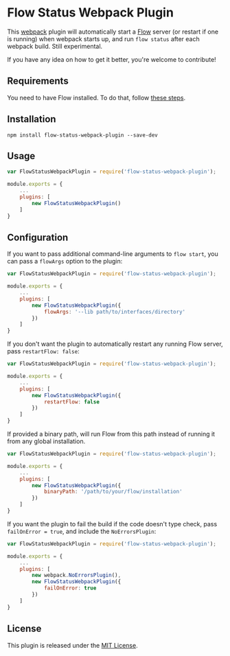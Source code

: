 Flow Status Webpack Plugin
==========================

This [webpack](http://webpack.github.io/) plugin will automatically start a [Flow](http://flowtype.org/) server (or restart if one is running) when webpack starts up, and run `flow status` after each webpack build. Still experimental.

If you have any idea on how to get it better, you're welcome to contribute!

Requirements
------------

You need to have Flow installed. To do that, follow [these steps](http://flowtype.org/docs/getting-started.html#_).

Installation
------------
`npm install flow-status-webpack-plugin --save-dev`

Usage
-----

```js
var FlowStatusWebpackPlugin = require('flow-status-webpack-plugin');

module.exports = {
    ...
    plugins: [
        new FlowStatusWebpackPlugin()
    ]
}
```

Configuration
-------------

If you want to pass additional command-line arguments to `flow start`, you can pass a `flowArgs` option to the plugin:

```js
var FlowStatusWebpackPlugin = require('flow-status-webpack-plugin');

module.exports = {
    ...
    plugins: [
        new FlowStatusWebpackPlugin({
            flowArgs: '--lib path/to/interfaces/directory'
        })
    ]
}
```

If you don't want the plugin to automatically restart any running Flow server, pass `restartFlow: false`:

```js
var FlowStatusWebpackPlugin = require('flow-status-webpack-plugin');

module.exports = {
    ...
    plugins: [
        new FlowStatusWebpackPlugin({
            restartFlow: false
        })
    ]
}
```

If provided a binary path, will run Flow from this path instead of running it from any global installation.

```js
var FlowStatusWebpackPlugin = require('flow-status-webpack-plugin');

module.exports = {
    ...
    plugins: [
        new FlowStatusWebpackPlugin({
            binaryPath: '/path/to/your/flow/installation'
        })
    ]
}
```

If you want the plugin to fail the build if the code doesn't type check, pass `failOnError = true`, and include the `NoErrorsPlugin`:
```js
var FlowStatusWebpackPlugin = require('flow-status-webpack-plugin');

module.exports = {
    ...
    plugins: [
        new webpack.NoErrorsPlugin(),
        new FlowStatusWebpackPlugin({
            failOnError: true
        })
    ]
}
```


License
-------
This plugin is released under the [MIT License](https://opensource.org/licenses/MIT).
